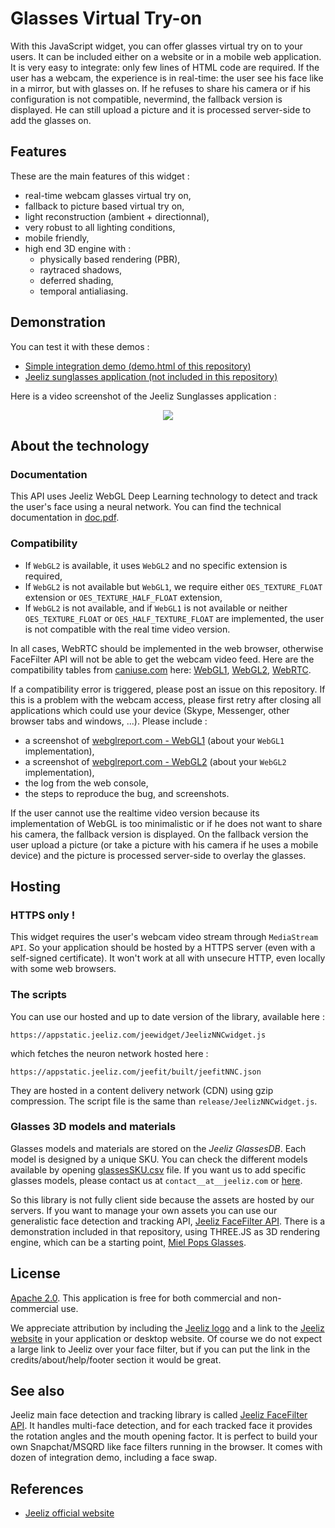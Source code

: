 # Glasses Virtual Try-on



With this JavaScript widget, you can offer glasses virtual try on to your users. It can be included either on a website or in a mobile web application. It is very easy to integrate: only few lines of HTML code are required. If the user has a webcam, the experience is in real-time: the user see his face like in a mirror, but with glasses on. If he refuses to share his camera or if his configuration is not compatible, nevermind, the fallback version is displayed. He can still upload a picture and it is processed server-side to add the glasses on.



## Features
These are the main features of this widget :

* real-time webcam glasses virtual try on,
* fallback to picture based virtual try on,
* light reconstruction (ambient + directionnal),
* very robust to all lighting conditions,
* mobile friendly,
* high end 3D engine with :
  * physically based rendering (PBR),
  * raytraced shadows,
  * deferred shading,
  * temporal antialiasing.



## Demonstration

You can test it with these demos :
* [Simple integration demo (demo.html of this repository)](https://jeeliz.com/demos/jeelizWidgetGitPublicDemo)
* [Jeeliz sunglasses application (not included in this repository)](https://jeeliz.com/sunglasses)

Here is a video screenshot of the Jeeliz Sunglasses application :
<p align="center">
<a href='https://www.youtube.com/watch?v=peUDRXB0H6g'><img src='https://img.youtube.com/vi/peUDRXB0H6g/0.jpg'></a>
</p>



## About the technology
### Documentation
This API uses Jeeliz WebGL Deep Learning technology to detect and track the user's face using a neural network.
You can find the technical documentation in [doc.pdf](/doc.pdf).

### Compatibility
* If `WebGL2` is available, it uses `WebGL2` and no specific extension is required,
* If `WebGL2` is not available but `WebGL1`, we require either `OES_TEXTURE_FLOAT` extension or `OES_TEXTURE_HALF_FLOAT` extension,
* If `WebGL2` is not available, and if `WebGL1` is not available or neither `OES_TEXTURE_FLOAT` or `OES_HALF_TEXTURE_FLOAT` are implemented, the user is not compatible with the real time video version.

In all cases, WebRTC should be implemented in the web browser, otherwise FaceFilter API will not be able to get the webcam video feed. Here are the compatibility tables from [caniuse.com](https://caniuse.com/) here: [WebGL1](https://caniuse.com/#feat=webgl), [WebGL2](https://caniuse.com/#feat=webgl2), [WebRTC](https://caniuse.com/#feat=stream).

If a compatibility error is triggered, please post an issue on this repository. If this is a problem with the webcam access, please first retry after closing all applications which could use your device (Skype, Messenger, other browser tabs and windows, ...). Please include :
* a screenshot of [webglreport.com - WebGL1](http://webglreport.com/?v=1) (about your `WebGL1` implementation),
* a screenshot of [webglreport.com - WebGL2](http://webglreport.com/?v=2) (about your `WebGL2` implementation),
* the log from the web console,
* the steps to reproduce the bug, and screenshots.

If the user cannot use the realtime video version because its implementation of WebGL is too minimalistic or if he does not want to share his camera, the fallback version is displayed. On the fallback version the user upload a picture (or take a picture with his camera if he uses a mobile device) and the picture is processed server-side to overlay the glasses.



## Hosting
### HTTPS only !
This widget requires the user's webcam video stream through `MediaStream API`. So your application should be hosted by a HTTPS server (even with a self-signed certificate). It won't work at all with unsecure HTTP, even locally with some web browsers.


### The scripts
You can use our hosted and up to date version of the library, available here :
```
https://appstatic.jeeliz.com/jeewidget/JeelizNNCwidget.js
```
which fetches the neuron network hosted here :
```
https://appstatic.jeeliz.com/jeefit/built/jeefitNNC.json
```
They are hosted in a content delivery network (CDN) using gzip compression. The script file is the same than `release/JeelizNNCwidget.js`.


### Glasses 3D models and materials
Glasses models and materials are stored on the *Jeeliz GlassesDB*. Each model is designed by a unique SKU. You can check the different models available by opening [glassesSKU.csv](/glassesSKU.csv) file. If you want us to add specific glasses models, please contact us at `contact__at__jeeliz.com` or [here](https://jeeliz.com/contact-us/).

So this library is not fully client side because the assets are hosted by our servers. If you want to manage your own assets you can use our generalistic face detection and tracking API, [Jeeliz FaceFilter API](https://github.com/jeeliz/jeelizFaceFilter). There is a demonstration included in that repository, using THREE.JS as 3D rendering engine, which can be a starting point, [Miel Pops Glasses](https://jeeliz.com/demos/faceFilter/demos/threejs/miel_pops/).



## License
[Apache 2.0](http://www.apache.org/licenses/LICENSE-2.0.html). This application is free for both commercial and non-commercial use.

We appreciate attribution by including the [Jeeliz logo](https://jeeliz.com/wp-content/uploads/2018/01/LOGO_JEELIZ_BLUE.png) and a link to the [Jeeliz website](https://jeeliz.com) in your application or desktop website. Of course we do not expect a large link to Jeeliz over your face filter, but if you can put the link in the credits/about/help/footer section it would be great.



## See also
Jeeliz main face detection and tracking library is called [Jeeliz FaceFilter API](https://github.com/jeeliz/jeelizFaceFilter). It handles multi-face detection, and for each tracked face it provides the rotation angles and the mouth opening factor. It is perfect to build your own Snapchat/MSQRD like face filters running in the browser. It comes with dozen of integration demo, including a face swap.



## References
* [Jeeliz official website](https://jeeliz.com)